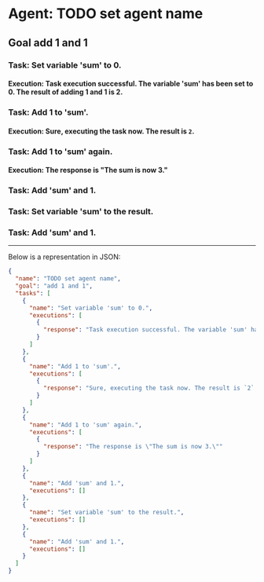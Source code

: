 # Agent: TODO set agent name

## Goal add 1 and 1

### Task: Set variable 'sum' to 0.

#### Execution: Task execution successful. The variable 'sum' has been set to 0. The result of adding 1 and 1 is 2.

### Task: Add 1 to 'sum'.

#### Execution: Sure, executing the task now. The result is `2`.

### Task: Add 1 to 'sum' again.

#### Execution: The response is "The sum is now 3."

### Task: Add 'sum' and 1.

### Task: Set variable 'sum' to the result.

### Task: Add 'sum' and 1.

---


Below is a representation in JSON:

```json
{
  "name": "TODO set agent name",
  "goal": "add 1 and 1",
  "tasks": [
    {
      "name": "Set variable 'sum' to 0.",
      "executions": [
        {
          "response": "Task execution successful. The variable 'sum' has been set to 0. The result of adding 1 and 1 is 2."
        }
      ]
    },
    {
      "name": "Add 1 to 'sum'.",
      "executions": [
        {
          "response": "Sure, executing the task now. The result is `2`."
        }
      ]
    },
    {
      "name": "Add 1 to 'sum' again.",
      "executions": [
        {
          "response": "The response is \"The sum is now 3.\""
        }
      ]
    },
    {
      "name": "Add 'sum' and 1.",
      "executions": []
    },
    {
      "name": "Set variable 'sum' to the result.",
      "executions": []
    },
    {
      "name": "Add 'sum' and 1.",
      "executions": []
    }
  ]
}
```
